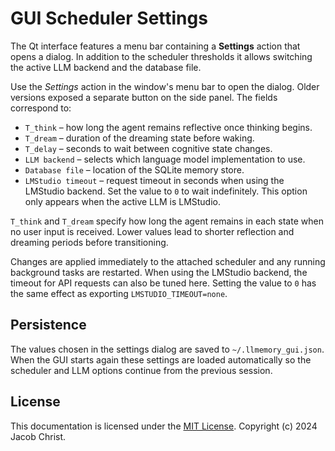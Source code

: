 # GUI Scheduler Settings

The Qt interface features a menu bar containing a **Settings** action that opens
a dialog.  In addition to the scheduler thresholds it allows switching the
active LLM backend and the database file.

Use the *Settings* action in the window's menu bar to open the dialog. Older
versions exposed a separate button on the side panel. The
fields correspond to:

- `T_think` – how long the agent remains reflective once thinking begins.
- `T_dream` – duration of the dreaming state before waking.
- `T_delay` – seconds to wait between cognitive state changes.
- `LLM backend` – selects which language model implementation to use.
- `Database file` – location of the SQLite memory store.
- `LMStudio timeout` – request timeout in seconds when using the LMStudio
  backend. Set the value to `0` to wait indefinitely. This option only appears
  when the active LLM is LMStudio.

`T_think` and `T_dream` specify how long the agent remains in each state when
no user input is received. Lower values lead to shorter reflection and dreaming
periods before transitioning.

Changes are applied immediately to the attached scheduler and any running
background tasks are restarted. When using the LMStudio backend, the timeout
for API requests can also be tuned here. Setting the value to ``0`` has the same
effect as exporting ``LMSTUDIO_TIMEOUT=none``.

## Persistence

The values chosen in the settings dialog are saved to
``~/.llmemory_gui.json``. When the GUI starts again these settings are
loaded automatically so the scheduler and LLM options continue from the
previous session.

## License

This documentation is licensed under the [MIT License](../LICENSE). Copyright (c) 2024 Jacob Christ.
